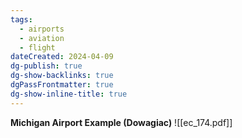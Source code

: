 ```yaml
---
tags:
  - airports
  - aviation
  - flight
dateCreated: 2024-04-09
dg-publish: true
dg-show-backlinks: true
dgPassFrontmatter: true
dg-show-inline-title: true
---
```


**Michigan Airport Example (Dowagiac)**
![[ec_174.pdf]]